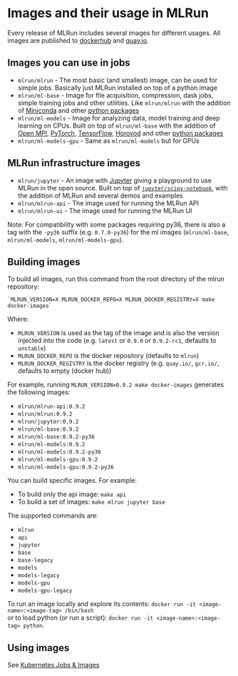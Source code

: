 # Images and their usage in MLRun

Every release of MLRun includes several images for different usages.
All images are published to [dockerhub](https://hub.docker.com/u/mlrun) and [quay.io](https://quay.io/organization/mlrun).

## Images you can use in jobs
* `mlrun/mlrun` - The most basic (and smallest) image, can be used for simple jobs. Basically just MLRun installed on 
  top of a python image
* `mlrun/ml-base` - Image for file acquisition, compression, dask jobs, simple training jobs and other utilities. Like 
  `mlrun/mlrun` with the addition of [Miniconda](https://docs.conda.io/en/latest/miniconda.html) and other [python 
  packages](./base/requirements.txt) 
* `mlrun/ml-models` - Image for analyzing data, model training and deep learning on CPUs. Built on top of 
  `mlrun/ml-base` with the addition of [Open MPI](https://www.open-mpi.org/), [PyTorch](https://pytorch.org/), 
  [TensorFlow](https://www.tensorflow.org/), [Horovod](https://horovod.ai/) and other [python packages](
  ./models/requirements.txt)
* `mlrun/ml-models-gpu` - Same as `mlrun/ml-models` but for GPUs

## MLRun infrastructure images
* `mlrun/jupyter` - An image with [Jupyter](https://jupyter.org/) giving a playground to use MLRun in the open source.
  Built on top of [`jupyter/scipy-notebook`](
  https://jupyter-docker-stacks.readthedocs.io/en/latest/using/selecting.html#jupyter-scipy-notebook), with the addition
  of MLRun and several demos and examples
* `mlrun/mlrun-api` - The image used for running the MLRun API
* `mlrun/mlrun-ui` - The image used for running the MLRun UI

Note: For compatibility with some packages requiring py36, there is also a tag with the `-py36` suffix (e.g. 
`0.7.0-py36`) for the ml images (`mlrun/ml-base`, `mlrun/ml-models`, `mlrun/ml-models-gpu`).

## Building images
To build all images, run this command from the root directory of the mlrun repository:<br>

    `MLRUN_VERSION=X MLRUN_DOCKER_REPO=X MLRUN_DOCKER_REGISTRY=X make docker-images`

Where:<br>
* `MLRUN_VERSION` is used as the tag of the image and is also the version injected into the code (e.g. `latest` or `0.9.0` or `0.9.2-rc1`, defaults to `unstable`)
* `MLRUN_DOCKER_REPO` is the docker repository (defaults to `mlrun`)
* `MLRUN_DOCKER_REGISTRY` is the docker registry (e.g. `quay.io/`, `gcr.io/`, defaults to empty (docker hub))


For example, running `MLRUN_VERSION=0.9.2 make docker-images` generates the following images:
  * `mlrun/mlrun-api:0.9.2`
  * `mlrun/mlrun:0.9.2`
  * `mlrun/jupyter:0.9.2`
  * `mlrun/ml-base:0.9.2`
  * `mlrun/ml-base:0.9.2-py36`
  * `mlrun/ml-models:0.9.2`
  * `mlrun/ml-models:0.9.2-py36`
  * `mlrun/ml-models-gpu:0.9.2` 
  * `mlrun/ml-models-gpu:0.9.2-py36`

You can build specific images. For example:
- To build only the api image: `make api`
- To build a set of images: `make mlrun jupyter base`

The supported commands are:
* `mlrun`
* `api`
* `jupyter`
* `base`
* `base-legacy`
* `models`
* `models-legacy`
* `models-gpu`
* `models-gpu-legacy`

To run an image locally and explore its contents: `docker run -it <image-name>:<image-tag> /bin/bash`<br>
or to load python (or run a script): `docker run -it <image-name>:<image-tag> python`.

## Using images

See [Kubernetes Jobs & Images](./runtimes/mlrun_jobs.ipynb)